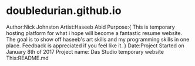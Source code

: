 # doubledurian.github.io
Author:Nick Johnston
Artist:Haseeb Abid
Purpose:{
          This is temporary hosting platform for what i hope will become a fantastic resume website. 
          The goal is to show off haseeb's art skills and my programming skills in one place.
          Feedback is appreciated if you feel like it.
         }
Date:Project Started on January 8th of 2017
Project name: Das Studio temporary website
This:README.md
